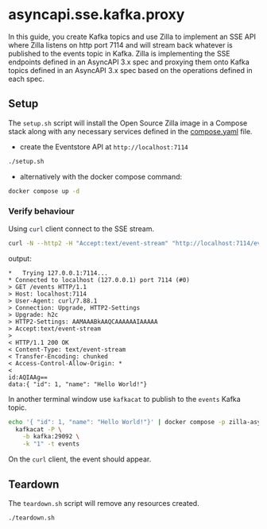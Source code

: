 # asyncapi.sse.kafka.proxy

In this guide, you create Kafka topics and use Zilla to implement an SSE API where Zilla listens on http port 7114 and will stream back whatever is published to the events topic in Kafka.
Zilla is implementing the SSE endpoints defined in an AsyncAPI 3.x spec and proxying them onto Kafka topics defined in an AsyncAPI 3.x spec based on the operations defined in each spec.

## Setup

The `setup.sh` script will install the Open Source Zilla image in a Compose stack along with any necessary services defined in the [compose.yaml](compose.yaml) file.

- create the Eventstore API at `http://localhost:7114`

```bash
./setup.sh
```

- alternatively with the docker compose command:

```bash
docker compose up -d
```

### Verify behaviour

Using `curl` client connect to the SSE stream.

```bash
curl -N --http2 -H "Accept:text/event-stream" "http://localhost:7114/events"
```

output:

```
*   Trying 127.0.0.1:7114...
* Connected to localhost (127.0.0.1) port 7114 (#0)
> GET /events HTTP/1.1
> Host: localhost:7114
> User-Agent: curl/7.88.1
> Connection: Upgrade, HTTP2-Settings
> Upgrade: h2c
> HTTP2-Settings: AAMAAABkAAQCAAAAAAIAAAAA
> Accept:text/event-stream
>
< HTTP/1.1 200 OK
< Content-Type: text/event-stream
< Transfer-Encoding: chunked
< Access-Control-Allow-Origin: *
<
id:AQIAAg==
data:{ "id": 1, "name": "Hello World!"}
```

In another terminal window use `kafkacat` to publish to the `events` Kafka topic.

```bash
echo '{ "id": 1, "name": "Hello World!"}' | docker compose -p zilla-asyncapi-sse-kafka-proxy exec -T kafkacat \
  kafkacat -P \
    -b kafka:29092 \
    -k "1" -t events
```

On the `curl` client, the event should appear.

## Teardown

The `teardown.sh` script will remove any resources created.

```bash
./teardown.sh
```
